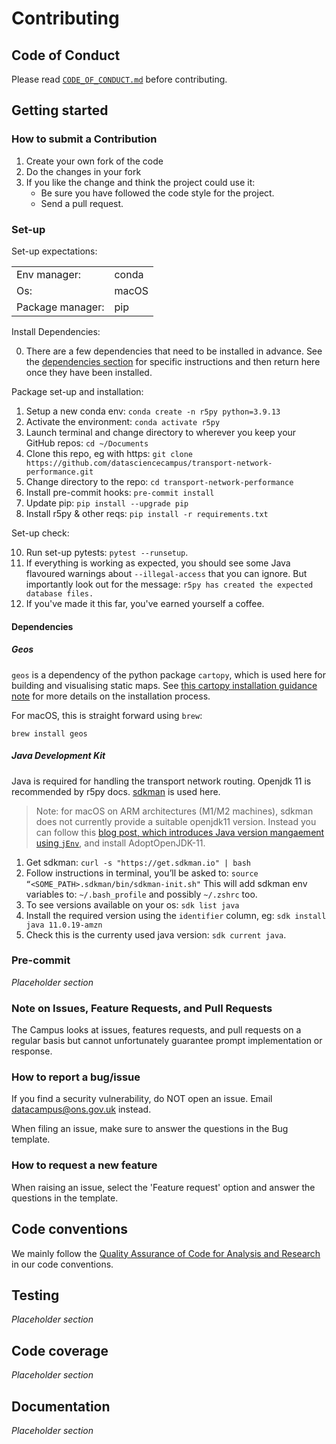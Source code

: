 # Contributing

## Code of Conduct

Please read [`CODE_OF_CONDUCT.md`](CODE_OF_CONDUCT.md) before contributing.

## Getting started

### How to submit a Contribution

1. Create your own fork of the code
2. Do the changes in your fork
3. If you like the change and think the project could use it:
    * Be sure you have followed the code style for the project.
    * Send a pull request.

### Set-up

Set-up expectations:

|  | |
| --- | --- |
| Env manager: | conda |
| Os: | macOS |
| Package manager: | pip |

Install Dependencies:

0. There are a few dependencies that need to be installed in advance. See the [dependencies section](#markdown-header-dependencies) for specific instructions and then return here once they have been installed.

Package set-up and installation:

1. Setup a new conda env: `conda create -n r5py python=3.9.13`
2. Activate the environment: `conda activate r5py`
3. Launch terminal and change directory to wherever you keep your GitHub repos: `cd ~/Documents`
4. Clone this repo, eg with https: `git clone https://github.com/datasciencecampus/transport-network-performance.git`
5. Change directory to the repo: `cd transport-network-performance`
6. Install pre-commit hooks: `pre-commit install`
7. Update pip: `pip install --upgrade pip`
8. Install r5py & other reqs: `pip install -r requirements.txt`

Set-up check:

10. Run set-up pytests: `pytest --runsetup`.
11. If everything is working as expected, you should see some Java flavoured warnings about `--illegal-access` that you can ignore. But importantly look out for the message: `r5py has created the expected database files.`
12. If you've made it this far, you've earned yourself a coffee.

#### Dependencies

##### Geos

`geos` is a dependency of the python package `cartopy`, which is used here for building and visualising static maps. See [this cartopy installation guidance note](https://github.com/SciTools/cartopy/blob/main/INSTALL) for more details on the installation process.

For macOS, this is straight forward using `brew`:

```console
brew install geos
```

##### Java Development Kit
Java is required for handling the transport network routing. Openjdk 11 is recommended by r5py docs. [sdkman](https://sdkman.io/) is used here.

> Note: for macOS on ARM architectures (M1/M2 machines), sdkman does not currently provide a suitable openjdk11 version. Instead you can follow this [blog post, which introduces Java version mangaement using `jEnv`](https://blog.bigoodyssey.com/how-to-manage-multiple-java-version-in-macos-e5421345f6d0), and install AdoptOpenJDK-11.

1. Get sdkman: `curl -s "https://get.sdkman.io" | bash`
2. Follow instructions in terminal, you’ll be asked to: `source “<SOME_PATH>.sdkman/bin/sdkman-init.sh"`
This will add sdkman env variables to: `~/.bash_profile` and possibly `~/.zshrc` too.
3. To see versions available on your os: `sdk list java`
4. Install the required version using the `identifier` column, eg: `sdk install java 11.0.19-amzn`
5. Check this is the currenty used java version: `sdk current java`.

### Pre-commit

*Placeholder section*

### Note on Issues, Feature Requests, and Pull Requests

The Campus looks at issues, features requests, and pull requests on a regular basis but cannot unfortunately guarantee prompt implementation or response.

### How to report a bug/issue

If you find a security vulnerability, do NOT open an issue. Email datacampus@ons.gov.uk instead.

When filing an issue, make sure to answer the questions in the Bug template.

### How to request a new feature

When raising an issue, select the 'Feature request' option and answer the questions in the template.

## Code conventions

We mainly follow the [Quality Assurance of Code for Analysis and Research](https://best-practice-and-impact.github.io/qa-of-code-guidance/intro.html) in our code conventions.

## Testing

*Placeholder section*

## Code coverage

*Placeholder section*

## Documentation

*Placeholder section*
